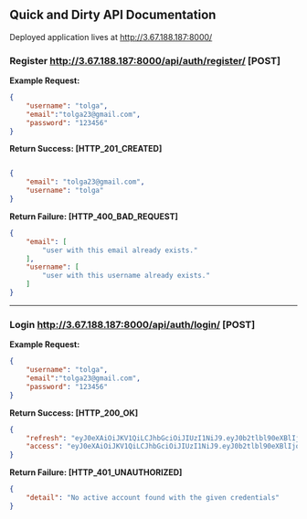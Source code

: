 ## **Quick and Dirty API Documentation**

Deployed application lives at http://3.67.188.187:8000/

### **Register** http://3.67.188.187:8000/api/auth/register/ [POST]

**Example Request:** 

```json
{
    "username": "tolga",
    "email":"tolga23@gmail.com",
    "password": "123456"
}
```

**Return Success: [HTTP_201_CREATED]**

```json

{
    "email": "tolga23@gmail.com",
    "username": "tolga"
}
```

**Return Failure: [HTTP_400_BAD_REQUEST]**
```json
{
    "email": [
        "user with this email already exists."
    ],
    "username": [
        "user with this username already exists."
    ]
}
```
---
### **Login** http://3.67.188.187:8000/api/auth/login/ [POST]

**Example Request:** 

```json
{
    "username": "tolga",
    "email":"tolga23@gmail.com",
    "password": "123456"
}
```

**Return Success: [HTTP_200_OK]**

```json
{
    "refresh": "eyJ0eXAiOiJKV1QiLCJhbGciOiJIUzI1NiJ9.eyJ0b2tlbl90eXBlIjoicmVmcmVzaCIsImV4cCI6MTYzNzM5ODIyOCwiaWF0IjoxNjM3MzExODI4LCJqdGkiOiJkOGE1ODA4OTI4NDE0MjUwODcyOGVhM2EzYzBlMDYzYyIsInVzZXJfaWQiOjF9.ec5ZTWDNup9Hu_eOk0o3UptNKnezolpi7vQaiAn5Dh8",
    "access": "eyJ0eXAiOiJKV1QiLCJhbGciOiJIUzI1NiJ9.eyJ0b2tlbl90eXBlIjoiYWNjZXNzIiwiZXhwIjoxNjM3MzE1NDI4LCJpYXQiOjE2MzczMTE4MjgsImp0aSI6IjI3MWU3YzE3ODRjZTRhNDBiMTYzODNhZGM5YmI5Nzc3IiwidXNlcl9pZCI6MX0.l_fMHvT-8rDsScN6E7fYXEgG-F2QNHntt5zp7EqlaTs"
}
```

**Return Failure: [HTTP_401_UNAUTHORIZED]**
```json
{
    "detail": "No active account found with the given credentials"
}
```

